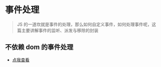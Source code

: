 # 事件处理

> JS 的一道坎就是事件的处理，那么如何自定义事件，如何处理事件呢，这篇主要讲解事件的监听、派发与移除的封装


## 不依赖 dom 的事件处理

+ [点我查看](docs/function-skill/EventEmitter)
